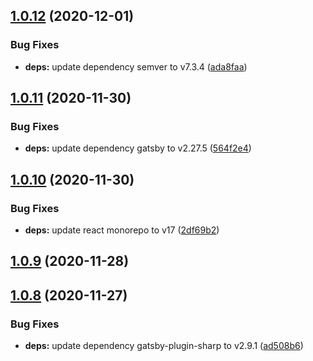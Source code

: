 ## [1.0.12](https://github.com/gatsbyjs/gatsby-starter-blog/compare/v1.0.11...v1.0.12) (2020-12-01)


### Bug Fixes

* **deps:** update dependency semver to v7.3.4 ([ada8faa](https://github.com/gatsbyjs/gatsby-starter-blog/commit/ada8faa25f5a998d27203ac68f9ed83c6a8efccc))



## [1.0.11](https://github.com/gatsbyjs/gatsby-starter-blog/compare/v1.0.10...v1.0.11) (2020-11-30)


### Bug Fixes

* **deps:** update dependency gatsby to v2.27.5 ([564f2e4](https://github.com/gatsbyjs/gatsby-starter-blog/commit/564f2e43f5a3670184c9a7f272be8fa7f4539134))



## [1.0.10](https://github.com/gatsbyjs/gatsby-starter-blog/compare/v1.0.9...v1.0.10) (2020-11-30)


### Bug Fixes

* **deps:** update react monorepo to v17 ([2df69b2](https://github.com/gatsbyjs/gatsby-starter-blog/commit/2df69b2455953d373fc82cced53c871c13e83df1))



## [1.0.9](https://github.com/gatsbyjs/gatsby-starter-blog/compare/v1.0.8...v1.0.9) (2020-11-28)



## [1.0.8](https://github.com/gatsbyjs/gatsby-starter-blog/compare/v1.0.7...v1.0.8) (2020-11-27)


### Bug Fixes

* **deps:** update dependency gatsby-plugin-sharp to v2.9.1 ([ad508b6](https://github.com/gatsbyjs/gatsby-starter-blog/commit/ad508b6841d56cd3fd488f72ebe6468a2fcb36b3))



